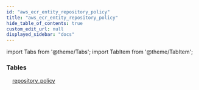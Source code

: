 ```yaml
---
id: "aws_ecr_entity_repository_policy"
title: "aws_ecr_entity_repository_policy"
hide_table_of_contents: true
custom_edit_url: null
displayed_sidebar: "docs"
---
```


import Tabs from '@theme/Tabs';
import TabItem from '@theme/TabItem';

<Tabs>
  <TabItem value="Components" label="Components" default>

### Tables

    [repository_policy](../../aws/tables/aws_ecr_entity_repository_policy.RepositoryPolicy)

</TabItem>
  <TabItem value="Code examples" label="Code examples">

</TabItem>
</Tabs>
